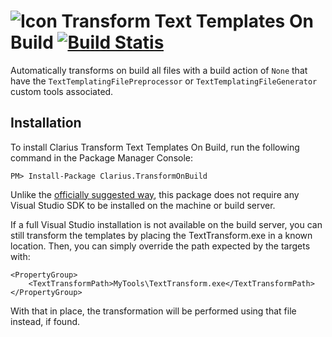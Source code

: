 # ![Icon](https://raw.github.com/clariuslabs/TransformOnBuild/master/icon/32.png) Transform Text Templates On Build [![Build Statis](https://www.myget.org/BuildSource/Badge/clarius?identifier=6f42d5d3-ec58-4246-91a7-8722dbb023ea)](https://www.myget.org/gallery/clarius)

Automatically transforms on build all files with a build action of `None` that have the `TextTemplatingFilePreprocessor` or `TextTemplatingFileGenerator` custom tools associated.

## Installation

To install Clarius Transform Text Templates On Build, run the following command in the Package Manager Console:

```
PM> Install-Package Clarius.TransformOnBuild
```

Unlike the [officially suggested way](http://msdn.microsoft.com/en-us/library/ee847423.aspx), this package does not require any Visual Studio SDK to be installed on the machine or build server.

If a full Visual Studio installation is not available on the build server, you can still transform the templates by placing the TextTransform.exe in a known location. Then, you can simply override the path expected by the targets with:

	<PropertyGroup>
		<TextTransformPath>MyTools\TextTransform.exe</TextTransformPath>
	</PropertyGroup>


With that in place, the transformation will be performed using that file instead, if found.
